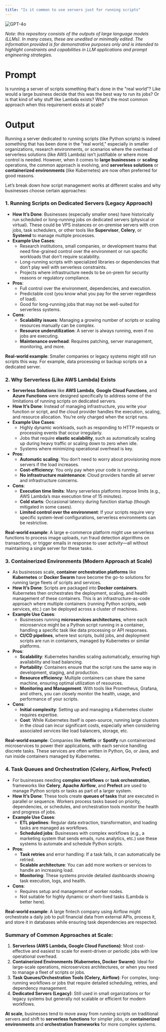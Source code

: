 ```yaml
---
title: "Is it common to use servers just for running scripts"
---
```

![GPT-4o](https://img.shields.io/badge/GPT--4o-3333FF?style=for-the-badge&logo=openai&logoColor=white)



*Note: this repository consists of the outputs of large language models (LLMs). In many cases, these are unedited or minimally edited. The information provided is for demonstrative purposes only and is intended to highlight constraints and capabilities in LLM applications and prompt engineering strategies.*


# Prompt

Is running a server of scripts something that's done in the "real world"? Like would a large business decide that this was the best way to run its jobs? Or is that kind of why stuff like Lambda exists? What's the most common approach when this requirement exists at scale?

# Output

Running a server dedicated to running scripts (like Python scripts) is indeed something that has been done in the "real world," especially in smaller organizations, research environments, or scenarios where the overhead of serverless solutions (like AWS Lambda) isn’t justifiable or where more control is needed. However, when it comes to **large businesses** or **scaling** operations, the common approach is evolving, and **serverless solutions** or **containerized environments** (like Kubernetes) are now often preferred for good reasons.

Let’s break down how script management works at different scales and why businesses choose certain approaches:

### 1. **Running Scripts on Dedicated Servers (Legacy Approach)**
   - **How It’s Done**: Businesses (especially smaller ones) have historically run scheduled or long-running jobs on dedicated servers (physical or virtual). These could be VPS instances or on-premise servers with cron jobs, task schedulers, or other tools like **Supervisor**, **Celery**, or **Systemd** to manage multiple processes.
   - **Example Use Cases**:
     - Research institutions, small companies, or development teams that need fine-grained control over the environment or run specific workloads that don’t require scalability.
     - Long-running scripts with specialized libraries or dependencies that don’t play well with serverless constraints.
     - Projects where infrastructure needs to be on-prem for security reasons or regulatory compliance.
   - **Pros**:
     - Full control over the environment, dependencies, and execution.
     - Predictable cost (you know what you pay for the server regardless of load).
     - Good for long-running jobs that may not be well-suited for serverless systems.
   - **Cons**:
     - **Scalability issues**: Managing a growing number of scripts or scaling resources manually can be complex.
     - **Resource underutilization**: A server is always running, even if no jobs are executing.
     - **Maintenance overhead**: Requires patching, server management, monitoring, and more.

   **Real-world example**: Smaller companies or legacy systems might still run scripts this way. For example, data processing or backup scripts on a dedicated server.

### 2. **Why Serverless (Like AWS Lambda) Exists**
   - **Serverless Solutions** like **AWS Lambda**, **Google Cloud Functions**, and **Azure Functions** were designed specifically to address some of the limitations of running scripts on dedicated servers.
   - **How It’s Done**: Instead of managing infrastructure, you write your function or script, and the cloud provider handles the execution, scaling, and resource allocation. You’re only charged when the script runs.
   - **Example Use Cases**:
     - Highly dynamic workloads, such as responding to HTTP requests or processing events that occur irregularly.
     - Jobs that require **elastic scalability**, such as automatically scaling up during heavy traffic or scaling down to zero when idle.
     - Systems where minimizing operational overhead is key.
   - **Pros**:
     - **Automatic scaling**: You don’t need to worry about provisioning more servers if the load increases.
     - **Cost-efficiency**: You only pay when your code is running.
     - **No infrastructure maintenance**: Cloud providers handle all server and infrastructure concerns.
   - **Cons**:
     - **Execution time limits**: Many serverless platforms impose limits (e.g., AWS Lambda’s max execution time of 15 minutes).
     - **Cold starts**: Occasional latency during function startup (though mitigated in some cases).
     - **Limited control over the environment**: If your scripts require very specific system-level configurations, serverless environments can be restrictive.

   **Real-world example**: A large e-commerce platform might use serverless functions to process image uploads, run fraud detection algorithms on transactions, or trigger emails in response to user activity—all without maintaining a single server for these tasks.

### 3. **Containerized Environments (Modern Approach at Scale)**
   - As businesses scale, **container orchestration platforms** like **Kubernetes** or **Docker Swarm** have become the go-to solutions for running large fleets of scripts and services.
   - **How It’s Done**: Scripts are packaged into **Docker containers**. Kubernetes then orchestrates the deployment, scaling, and health management of these containers. This is an infrastructure-as-code approach where multiple containers (running Python scripts, web services, etc.) can be deployed across a cluster of machines.
   - **Example Use Cases**:
     - Businesses running **microservices architectures**, where each microservice might be a Python script running in a container, handling a specific task like data processing or API responses.
     - **CI/CD pipelines**, where test scripts, build jobs, and deployment scripts are run in containers, managed by Kubernetes or similar platforms.
   - **Pros**:
     - **Scalability**: Kubernetes handles scaling automatically, ensuring high availability and load balancing.
     - **Portability**: Containers ensure that the script runs the same way in development, staging, and production.
     - **Resource efficiency**: Multiple containers can share the same machine, ensuring optimal utilization of resources.
     - **Monitoring and Management**: With tools like Prometheus, Grafana, and others, you can closely monitor the health, usage, and performance of your scripts.
   - **Cons**:
     - **Initial complexity**: Setting up and managing a Kubernetes cluster requires expertise.
     - **Cost**: While Kubernetes itself is open-source, running large clusters in the cloud can incur significant costs, especially when considering associated services like load balancers, storage, etc.

   **Real-world example**: Companies like **Netflix** or **Spotify** run containerized microservices to power their applications, with each service handling discrete tasks. These services are often written in Python, Go, or Java, and run inside containers managed by Kubernetes.

### 4. **Task Queues and Orchestration (Celery, Airflow, Prefect)**
   - For businesses needing **complex workflows** or **task orchestration**, frameworks like **Celery**, **Apache Airflow**, and **Prefect** are used to manage Python scripts or tasks as part of a larger system.
   - **How It’s Done**: These tools create **queues of tasks** that are executed in parallel or sequence. Workers process tasks based on priority, dependencies, or schedules, and orchestration tools monitor the health and progress of jobs.
   - **Example Use Cases**:
     - **ETL pipelines**: Regular data extraction, transformation, and loading tasks are managed as workflows.
     - **Scheduled jobs**: Businesses with complex workflows (e.g., a marketing system that sends emails, runs analytics, etc.) use these systems to automate and schedule Python scripts.
   - **Pros**:
     - **Task retries** and error handling: If a task fails, it can automatically be retried.
     - **Scalable architecture**: You can add more workers or services to handle an increasing load.
     - **Monitoring**: These systems provide detailed dashboards showing task execution, logs, and health.
   - **Cons**:
     - Requires setup and management of worker nodes.
     - Not suitable for highly dynamic or short-lived tasks (Lambda is better here).

   **Real-world example**: A large fintech company using Airflow might orchestrate a daily job to pull financial data from external APIs, process it, and store it in databases while ensuring task dependencies are respected.

### Summary of Common Approaches at Scale:
1. **Serverless (AWS Lambda, Google Cloud Functions)**: Most cost-effective and easiest to scale for event-driven or periodic jobs with low operational overhead.
2. **Containerized Environments (Kubernetes, Docker Swarm)**: Ideal for large-scale operations, microservices architectures, or when you need to manage a fleet of scripts or jobs.
3. **Task Queues/Orchestration Tools (Celery, Airflow)**: For complex, long-running workflows or jobs that require detailed scheduling, retries, and dependency management.
4. **Dedicated Servers (Legacy)**: Still used in small organizations or for legacy systems but generally not scalable or efficient for modern workflows.

**At scale**, businesses tend to move away from running scripts on traditional servers and shift to **serverless functions** for simpler jobs, or **containerized environments** and **orchestration frameworks** for more complex systems.